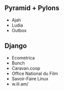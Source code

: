## Pyramid + Pylons

* Ajah
* Ludia
* Outbox

## Django

* Ecometrica
* Bunch
* Caravan.coop
* Office National du Film
* Savoir-Faire Linux
* w.ili.am/